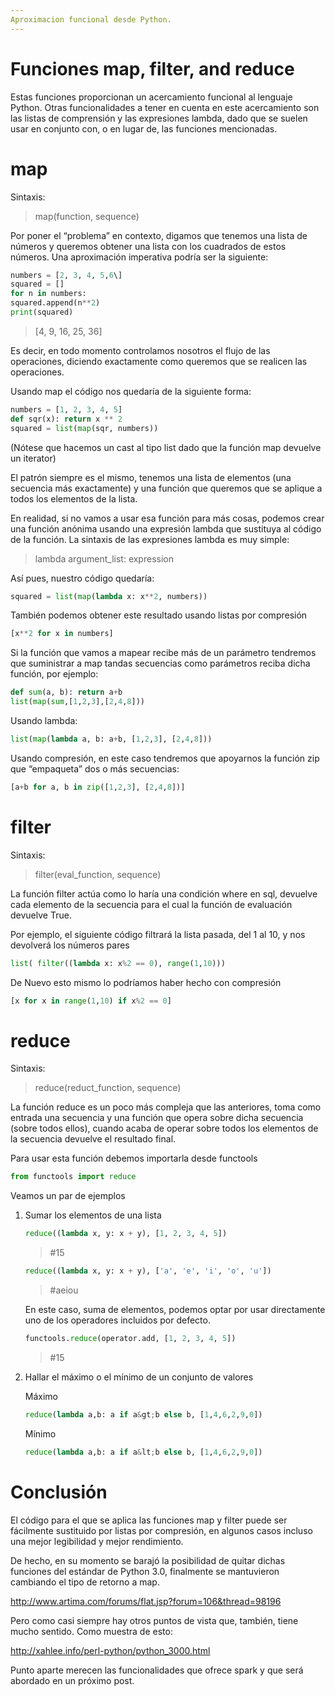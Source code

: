 ```yaml
---
Aproximacion funcional desde Python.
---
```


Funciones map, filter, and reduce
===

Estas funciones proporcionan un acercamiento funcional al lenguaje
Python. Otras funcionalidades a tener en cuenta en este acercamiento son
las listas de comprensión y las expresiones lambda, dado que se suelen
usar en conjunto con, o en lugar de, las funciones mencionadas.

map
===

Sintaxis:

> map(function, sequence)

Por poner el “problema” en contexto, digamos que tenemos una lista de
números y queremos obtener una lista con los cuadrados de estos números.
Una aproximación imperativa podría ser la siguiente:
```python
numbers = [2, 3, 4, 5,6\]
squared = []
for n in numbers:
squared.append(n**2)
print(squared)
```
> [4, 9, 16, 25, 36\]

Es decir, en todo momento controlamos nosotros el flujo de las
operaciones, diciendo exactamente como queremos que se realicen las
operaciones.

Usando map el código nos quedaría de la siguiente forma:
```python
numbers = [1, 2, 3, 4, 5]
def sqr(x): return x ** 2
squared = list(map(sqr, numbers))
```
(Nótese que hacemos un cast al tipo list dado que la función map
devuelve un iterator)

El patrón siempre es el mismo, tenemos una lista de elementos (una
secuencia más exactamente) y una función que queremos que se aplique a
todos los elementos de la lista.

En realidad, si no vamos a usar esa función para más cosas, podemos
crear una función anónima usando una expresión lambda que sustituya al
código de la función. La sintaxis de las expresiones lambda es muy
simple:

> lambda argument_list: expression 

Así pues, nuestro código quedaría:
```python
squared = list(map(lambda x: x**2, numbers))
```
También podemos obtener este resultado usando listas por compresión
```python
[x**2 for x in numbers]
```
Si la función que vamos a mapear recibe más de un parámetro tendremos
que suministrar a map tandas secuencias como parámetros reciba dicha
función, por ejemplo:
```python
def sum(a, b): return a+b
list(map(sum,[1,2,3],[2,4,8]))
```
Usando lambda:
```python
list(map(lambda a, b: a+b, [1,2,3], [2,4,8]))
```

Usando compresión, en este caso tendremos que apoyarnos la función zip
que “empaqueta” dos o más secuencias:
```python
[a+b for a, b in zip([1,2,3], [2,4,8])]
```
filter
======

Sintaxis:

>filter(eval_function, sequence)


La función filter actúa como lo haría una condición where en sql,
devuelve cada elemento de la secuencia para el cual la función de
evaluación devuelve True.

Por ejemplo, el siguiente código filtrará la lista pasada, del 1 al 10,
y nos devolverá los números pares
```python
list( filter((lambda x: x%2 == 0), range(1,10)))
```

De Nuevo esto mismo lo podríamos haber hecho con compresión
```python
[x for x in range(1,10) if x%2 == 0]
```
reduce
======
Sintaxis:
> reduce(reduct_function, sequence)

La función reduce es un poco más compleja que las anteriores, toma como
entrada una secuencia y una función que opera sobre dicha secuencia
(sobre todos ellos), cuando acaba de operar sobre todos los elementos de
la secuencia devuelve el resultado final.

Para usar esta función debemos importarla desde functools
```python
from functools import reduce
```
Veamos un par de ejemplos

1.  Sumar los elementos de una lista
    ```python
    reduce((lambda x, y: x + y), [1, 2, 3, 4, 5])
    ```
    > #15
    
    ```python
    reduce((lambda x, y: x + y), ['a', 'e', 'i', 'o', 'u'])
    ```
    > #aeiou
    
    En este caso, suma de elementos, podemos optar por usar directamente uno
    de los operadores incluidos por defecto.
    ```python
    functools.reduce(operator.add, [1, 2, 3, 4, 5])
    ```
    > \#15

2.  Hallar el máximo o el mínimo de un conjunto de valores

    Máximo
    ```python
    reduce(lambda a,b: a if a&gt;b else b, [1,4,6,2,9,0])
    ```
    Mínimo
    ```python
    reduce(lambda a,b: a if a&lt;b else b, [1,4,6,2,9,0])
    ```

Conclusión
==========

El código para el que se aplica las funciones map y filter puede ser
fácilmente sustituido por listas por compresión, en algunos casos
incluso una mejor legibilidad y mejor rendimiento.

De hecho, en su momento se barajó la posibilidad de quitar dichas
funciones del estándar de Python 3.0, finalmente se mantuvieron
cambiando el tipo de retorno a map.

<http://www.artima.com/forums/flat.jsp?forum=106&thread=98196>

Pero como casi siempre hay otros puntos de vista que, también, tiene
mucho sentido. Como muestra de esto:

<http://xahlee.info/perl-python/python_3000.html>

Punto aparte merecen las funcionalidades que ofrece spark y que será
abordado en un próximo post.
